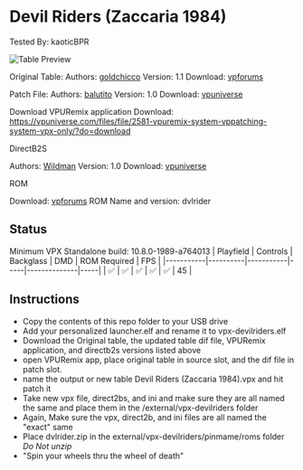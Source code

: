 # Devil Riders (Zaccaria 1984)
Tested By: kaoticBPR

![Table Preview](https://vpuniverse.com/screenshots/monthly_2023_08/Sanstitre.png.af7fb6d3877aaafed5ce809453cb5495.png)


Original Table:
Authors: [goldchicco](https://www.vpforums.org/index.php?showuser=88795)
Version: 1.1
Download: [vpforums](https://www.vpforums.org/index.php?app=downloads&showfile=15390)

Patch File:
Authors: [balutito](https://vpuniverse.com/profile/36070-balutito/)
Version: 1.0
Download: [vpuniverse](https://vpuniverse.com/files/file/15570-devil-riders-zaccaria-1984-balutito-4k/)

Download VPURemix application
Download: https://vpuniverse.com/files/file/2581-vpuremix-system-vppatching-system-vpx-only/?do=download


DirectB2S

Authors: [Wildman](https://vpuniverse.com/profile/5-wildman/)
Version: 1.0
Download: [vpuniverse](https://vpuniverse.com/files/file/2481-devil-riders-zaccaria-1984/)

ROM

Download: [vpforums](http://www.vpforums.org/index.php?app=downloads&showfile=615)
ROM Name and version: dvlrider

## Status 

Minimum VPX Standalone build: 10.8.0-1989-a764013
| Playfield | Controls | Backglass | DMD | ROM Required | FPS | 
|-----------|----------|-----------|-----|--------------|-----|
| :white_check_mark: | :white_check_mark: | :white_check_mark: | :white_check_mark: | :white_check_mark: | 45 |

## Instructions

- Copy the contents of this repo folder to your USB drive
- Add your personalized launcher.elf and rename it to vpx-devilriders.elf
- Download the Original table, the updated table dif file, VPURemix application, and directb2s versions listed above
- open VPURemix app, place original table in source slot, and the dif file in patch slot.
- name the output or new table Devil Riders (Zaccaria 1984).vpx and hit patch it
- Take new vpx file, direct2bs, and ini and make sure they are all named the same and place them in the /external/vpx-devilriders folder
- Again, Make sure the vpx, direct2b, and ini files are all named the "exact" same
- Place dvlrider.zip in the external/vpx-devilriders/pinmame/roms folder *Do Not unzip*
- "Spin your wheels thru the wheel of death"

